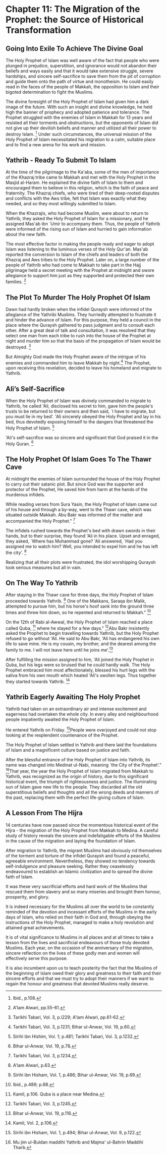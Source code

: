 Chapter 11: The Migration of the Prophet: the Source of Historical Transformation
=================================================================================

Going Into Exile To Achieve The Divine Goal
-------------------------------------------

The Holy Prophet of Islam was well aware of the fact that people who
were plunged in prejudice, superstition, and ignorance would not abandon
their beliefs and ways easily and that it would take extensive struggle,
severe hardships, and sincere self-sacrifice to save them from the pit
of corruption and guide them onto the path of virtue and monotheism. He
could easily read in the faces of the people of Makkah, the opposition
to Islam and their bigoted determination to fight the Muslims.

The divine foresight of the Holy Prophet of Islam had given him a dark
image of the future. With such an insight and divine knowledge, he held
high the banner of prophecy and adopted patience and tolerance. The
Prophet struggled with the enemies of Islam in Makkah for 13 years and
resisted all their torments and obstructions, but the opponents of Islam
did not give up their devilish beliefs and manner and utilized all their
power to destroy Islam. [^1] Under such circumstances, the universal
mission of the Holy Prophet of Islam necessitated his migration to a
calm, suitable place and to find a new arena for his work and mission.

Yathrib - Ready To Submit To Islam
----------------------------------

At the time of the pilgrimage to the Ka'aba, some of the men of
importance of the Khazraj tribe came to Makkah and met with the Holy
Prophet in the Masjid al-Haram. He explained the divine faith of Islam
to them and encouraged them to believe in this religion, which is the
faith of peace and fraternity. The Khazraj chiefs, who were tired of
their deep-rooted disputes and conflicts with the Aws tribe, felt that
Islam was exactly what they needed, and so they most willingly submitted
to Islam.

When the Khazrajis, who had become Muslim, were about to return to
Yathrib, they asked the Holy Prophet of Islam for a missionary, and he
assigned Mas'ab ibn \`Umir to accompany them. Thus, the people of
Yathrib were informed of the rising sun of Islam and hurried to gain
information about the new faith.

The most effective factor in making the people ready and eager to adopt
Islam was listening to the luminous verses of the Holy Qur'an. Mas'ab
reported the conversion to Islam of the chiefs and leaders of both the
Khazraj and Aws tribes to the Holy Prophet. Later on, a large number of
the people of Yathrib who had come to Makkah to take part in the Hajj
pilgrimage held a secret meeting with the Prophet at midnight and swore
allegiance to support him just as they supported and protected their own
families. [^2]

The Plot To Murder The Holy Prophet Of Islam
--------------------------------------------

Dawn had hardly broken when the infidel Quraysh were informed of the
allegiance of the Yathribi Muslims. They hurriedly attempted to
frustrate it and hinder the advance of Islam. For this purpose, they
held a council in the place where the Quraysh gathered to pass judgment
and to consult each other. After a great deal of talk and consultation,
it was resolved that they select one man from each tribe to rush into
the house of the Prophet at night and murder him so that the basis of
the propagation of Islam would be destroyed. [^3]

But Almighty God made the Holy Prophet aware of the intrigue of his
enemies and commanded him to leave Makkah by night.[^4] The Prophet,
upon receiving this revelation, decided to leave his homeland and
migrate to Yathrib.

Ali’s Self-Sacrifice
--------------------

When the Holy Prophet of Islam was divinely commanded to migrate to
Yathrib, he called 'Ali, disclosed his secret to him, gave him the
people's trusts to be returned to their owners and then said, \`I have
to migrate, but you must lie in my bed'. 'Ali sincerely obeyed the Holy
Prophet and lay in his bed, thus devotedly exposing himself to the
dangers that threatened the Holy Prophet of Islam. [^5]

'Ali's self-sacrifice was so sincere and significant that God praised it
in the Holy Quran. [^6]

The Holy Prophet Of Islam Goes To The Thawr Cave
------------------------------------------------

At midnight the enemies of Islam surrounded the house of the Holy
Prophet to carry out their satanic plot. But since God was the supporter
and protector of the Prophet, He saved him from harm at the hands of the
murderous infidels.

While reading verses from Sura Yasin, the Holy Prophet of Islam came out
of his house and through a by-way, went to the Thawr cave, which was
situated outside Makkah. Abu Bakr was informed of the matter and
accompanied the Holy Prophet." [^7]

The infidels rushed towards the Prophet's bed with drawn swords in their
hands, but to their surprise, they found 'Ali in his place. Upset and
enraged, they asked, \`Where has Muhammad gone? 'Ali answered, \`Had you
assigned me to watch him? Well, you intended to expel him and he has
left the city'. [^8]

Realizing that all their plots were frustrated, the idol worshipping
Quraysh took serious measures but all in vain.

On The Way To Yathrib
---------------------

After staying in the Thawr cave for three days, the Holy Prophet of
Islam proceeded towards Yathrib. [^9] One of the Makkans, Saraqa ibn
Malik, attempted to pursue him, but his horse's hoof sank into the
ground three times and threw him down, so he repented and returned to
Makkah." [^10]

On the 12th of Rabi al-Awwal, the Holy Prophet of Islam reached a place
called Quba, [^11] where he stayed for a few days." [^12]Abu Bakr
insistently asked the Prophet to begin travelling towards Yathrib, but
the Holy Prophet refused to go without 'Ali. He said to Abu Bakr, 'Ali
has endangered his own life to save mine. He is my cousin, my brother,
and the dearest among the family to me. I will not leave here until he
joins me'.[^13]

After fulfilling the mission assigned to him, 'Ali joined the Holy
Prophet in Quba, but his legs were so bruised that he could hardly walk.
The Holy Prophet embraced him most affection­ately, blessed his hurt
legs with the saliva from his own mouth which healed 'Ali's swollen
legs. Thus together they started towards Yathrib. [^14]

Yathrib Eagerly Awaiting The Holy Prophet
-----------------------------------------

Yathrib had taken on an extraordinary air and intense excitement and
eagerness had overtaken the whole city. In every alley and neighbourhood
people impatiently awaited the Holy Prophet of Islam.

He entered Yathrib on Friday. [^15]People were overjoyed and could not
stop looking at the resplendent countenance of the Prophet.

The Holy Prophet of Islam settled in Yathrib and there laid the
foundations of Islam and a magnificent culture based on justice and
faith.

After the blessful entrance of the Holy Prophet of Islam into Yathrib,
its name was changed into Medinat ul-Nabi, meaning \`the City of the
Prophet'." [^16]That year, the year the Holy Prophet of Islam migrated
from Makkah to Yathrib, was recognized as the origin of history, due to
this significant historical event, the triumph of righteousness and
justice. The illuminating sun of Islam gave new life to the people. They
discarded all the old superstitious beliefs and thoughts and all the
wrong deeds and manners of the past, replacing them with the perfect
life-giving culture of Islam.

A Lesson From The Hijra
-----------------------

14 centuries have now passed since the momentous historical event of the
Hijra - the migration of the Holy Prophet from Makkah to Medina. A
careful study of history reveals the sincere and indefatigable efforts
of the Muslims in the cause of the migration and laying the foundation
of Islam.

After migration to Yathrib, the migrant Muslims had obviously rid
themselves of the torment and torture of the infidel Quraysh and found a
peaceful, agreeable environment. Nevertheless, they showed no tendency
towards self-indulgence and pleasure­ seeking. Rather they ceaselessly
endeavoured to establish an Islamic civilization and to spread the
divine faith of Islam.

It was these very sacrificial efforts and hard work of the Muslims that
rescued them from slavery and so many miseries and brought them honour,
prosperity, and glory.

It is indeed necessary for the Muslims all over the world to be
constantly reminded of the devotion and incessant efforts of the Muslims
in the early days of Islam, who relied on their faith in God and,
through obeying the instructions of the Holy Prophet, managed to make a
holy revolution and attained great achievements.

It is of vital significance to Muslims in all places and at all times to
take a lesson from the lives and sacrificial endeavours of those truly
devoted Muslims. Each year, on the occasion of the anniversary of the
migration, sincere reflection on the lives of these godly men and women
will effectively serve this purpose.

It is also incumbent upon us to teach posterity the fact that the
Muslims of the beginning of Islam owed their glory and greatness to
their faith and their sincere efforts and that we must try to adopt
their manners if we want to regain the honour and greatness that devoted
Muslims really deserve.

[^1]: Ibid., p.108.

[^2]: A'lam Alwari, pp.55-61.

[^3]: Tarikhi Tabari, Vol. 3, p.i229; A'lam Alwari, pp.61-62.

[^4]: Tarikhi Tabari, Vol. 3, p.1231; Bihar ul-Anwar, Vol. 19, p.60.

[^5]: Sirihi ibn Hishim, Vol. 1; p.481; Tarikhi Tabari, Vol. 3, p.1232.

[^6]: Bihar ul-Anwar, Vol. 19, p.78.

[^7]: Tarikhi Tabari, Vol. 3, p.1234.

[^8]: A'lam Alwari, p.63.

[^9]: Sirihi ibn Hisham, Vol. 1, p.486; Bihar ul-Anwar, Vol. 19, p.69.

[^10]: Ibid., p.489; p.88.

[^11]: Kamil, p.106. Quba is a place near Medina.

[^12]: Tarikhi Tabari, Vol. 3, p.1245.

[^13]: Bihar ul-Anwar, Vol. 19, p.116.

[^14]: Kamil, Vol. 2, p.106.

[^15]: Sirihi ibn Hisham, Vol. 1, p.494; Bihar ul-Anwar, Vol. 9, p.122.

[^16]: Mu jim ul-Buldan maddihi Yathrib and Majma' ul-Bahrin Maddihi
Tharb.


